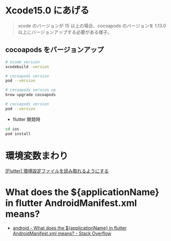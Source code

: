 # Xcode15.0 にあげる

> xcode のバージョンが 15 以上の場合、cocoapods のバージョンを 1.13.0 以上にバージョンアップする必要がある様子。

## cocoapods をバージョンアップ

```bash
# xcode version
xcodebuild -version

# cocoapods version
pod --version

# cocoapods version up
brew upgrade cocoapods

# cocoapods version
pod --version
```

- flutter 開発時

```bash
cd ios
pod install
```

# 環境変数まわり

[[Flutter] 環境設定ファイルを読み取れるようにする](https://zenn.dev/ymgn____/articles/6d0bc73199388c)

# What does the ${applicationName} in flutter AndroidManifest.xml means?

- [android - What does the ${applicationName} in flutter AndroidManifest.xml means? - Stack Overflow](https://stackoverflow.com/questions/70957389/what-does-the-applicationname-in-flutter-androidmanifest-xml-means)

